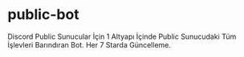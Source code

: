 # public-bot
Discord Public Sunucular İçin 1 Altyapı İçinde Public Sunucudaki Tüm İşlevleri Barındıran Bot. Her 7 Starda Güncelleme.
